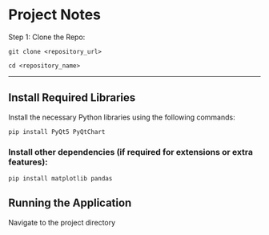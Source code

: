 # Project Notes

Step 1: Clone the Repo:

```git clone <repository_url>```

```cd <repository_name>```

----------------------------------------

## Install Required Libraries
Install the necessary Python libraries using the following commands:

```pip install PyQt5 PyQtChart``` 


### Install other dependencies (if required for extensions or extra features):
```
pip install matplotlib pandas
```

## Running the Application
Navigate to the project directory
